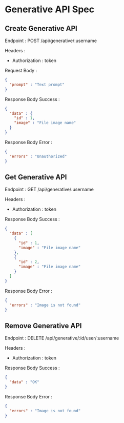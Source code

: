 # Generative API Spec

## Create Generative API

Endpoint : POST /api/generative/:username

Headers :
- Authorization : token

Request Body :

```json
{
  "prompt" : "Text prompt"
}
```

Response Body Success :

```json
{
  "data" : {
    "id" : 1,
    "image" : "File image name"
  }
}
```

Response Body Error :

```json
{
  "errors" : "Unauthorized"
}
```

## Get Generative API

Endpoint : GET /api/generative/:username

Headers :
- Authorization : token

Response Body Success :

```json
{
  "data" : [
    {
      "id" : 1,
      "image" : "File image name"
    },
    {
      "id" : 2,
      "image" : "File image name"
    }
  ]
}
```

Response Body Error :

```json
{
  "errors" : "Image is not found"
}
```

## Remove Generative API

Endpoint : DELETE /api/generative/:id/user/:username

Headers :
- Authorization : token

Response Body Success :

```json
{
  "data" : "OK"
}
```

Response Body Error :

```json
{
  "errors" : "Image is not found"
}
```
